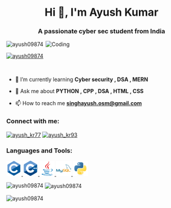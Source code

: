 <h1 align="center">Hi 👋, I'm Ayush Kumar</h1>
<h3 align="center">A passionate cyber sec student from India</h3>
<img align="right" alt="Coding" width="400" src="https://camo.githubusercontent.com/4d9f5ecceb711eec6e2018f38a5677dc657c9738d4a65ba3b928c41c0a45b439/68747470733a2f2f6d69726f2e6d656469756d2e636f6d2f6d61782f313336302f302a37513379765349765f7430696f4a2d5a2e676966">
<p align="left"> <img src="https://komarev.com/ghpvc/?username=ayush09874&label=Profile%20views&color=0e75b6&style=flat" alt="ayush09874" /> </p>

<p align="left"> <a href="https://github.com/ryo-ma/github-profile-trophy"><img src="https://github-profile-trophy.vercel.app/?username=ayush09874" alt="ayush09874" /></a> </p>

<p align="left"> <a href="https://twitter.com/" target="blank"><img src="https://img.shields.io/twitter/follow/?logo=twitter&style=for-the-badge" alt="" /></a> </p>

- 🌱 I’m currently learning **Cyber security , DSA , MERN**

- 💬 Ask me about **PYTHON , CPP , DSA , HTML , CSS**

- 📫 How to reach me **singhayush.osm@gmail.com**

<h3 align="left">Connect with me:</h3>
<p align="left">
<a href="https://www.codechef.com/users/ayush_kr77" target="blank"><img align="center" src="https://cdn.jsdelivr.net/npm/simple-icons@3.1.0/icons/codechef.svg" alt="ayush_kr77" height="30" width="40" /></a>
<a href="https://www.leetcode.com/ayush_kr93" target="blank"><img align="center" src="https://raw.githubusercontent.com/rahuldkjain/github-profile-readme-generator/master/src/images/icons/Social/leet-code.svg" alt="ayush_kr93" height="30" width="40" /></a>
</p>

<h3 align="left">Languages and Tools:</h3>
<p align="left"> <a href="https://www.cprogramming.com/" target="_blank" rel="noreferrer"> <img src="https://raw.githubusercontent.com/devicons/devicon/master/icons/c/c-original.svg" alt="c" width="40" height="40"/> </a> <a href="https://www.w3schools.com/cpp/" target="_blank" rel="noreferrer"> <img src="https://raw.githubusercontent.com/devicons/devicon/master/icons/cplusplus/cplusplus-original.svg" alt="cplusplus" width="40" height="40"/> </a> <a href="https://www.java.com" target="_blank" rel="noreferrer"> <img src="https://raw.githubusercontent.com/devicons/devicon/master/icons/java/java-original.svg" alt="java" width="40" height="40"/> </a> <a href="https://www.mysql.com/" target="_blank" rel="noreferrer"> <img src="https://raw.githubusercontent.com/devicons/devicon/master/icons/mysql/mysql-original-wordmark.svg" alt="mysql" width="40" height="40"/> </a> <a href="https://www.python.org" target="_blank" rel="noreferrer"> <img src="https://raw.githubusercontent.com/devicons/devicon/master/icons/python/python-original.svg" alt="python" width="40" height="40"/> </a> </p>

<p><img align="left" src="https://github-readme-stats.vercel.app/api/top-langs?username=ayush09874&show_icons=true&locale=en&layout=compact" alt="ayush09874" /></p>

<p>&nbsp;<img align="center" src="https://github-readme-stats.vercel.app/api?username=ayush09874&show_icons=true&locale=en" alt="ayush09874" /></p>

<p><img align="center" src="https://github-readme-streak-stats.herokuapp.com/?user=ayush09874&" alt="ayush09874" /></p>

